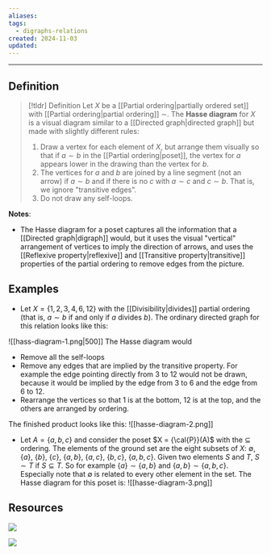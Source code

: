 ```yaml
---
aliases: 
tags:
  - digraphs-relations
created: 2024-11-03
updated:
---
```

---
## Definition 

> [!tldr] Definition
> Let $X$ be a [[Partial ordering|partially ordered set]] with [[Partial ordering|partial ordering]] $\sim$. The **Hasse diagram** for $X$ is a visual diagram similar to a [[Directed graph|directed graph]] but made with slightly different rules: 
> 
> 1. Draw a vertex for each element of $X$, but arrange them visually so that if $a \sim b$ in the [[Partial ordering|poset]], the vertex for $a$ appears lower in the drawing than the vertex for $b$. 
> 2. The vertices for $a$ and $b$ are joined by a line segment (not an arrow) if $a \sim b$ and if there is no $c$ with $a \sim c$ and $c \sim b$. That is, we ignore "transitive edges".  
> 3. Do not draw any self-loops. 


**Notes**: 
- The Hasse diagram for a poset captures all the information that a [[Directed graph|digraph]] would, but it uses the visual "vertical" arrangement of vertices to imply the direction of arrows,  and uses the [[Reflexive property|reflexive]] and [[Transitive property|transitive]] properties of the partial ordering to remove edges from the picture. 

## Examples 

* Let $X = \{1, 2, 3, 4, 6, 12\}$ with the [[Divisibility|divides]] partial ordering (that is, $a \sim b$ if and only if $a$ divides $b$). The ordinary directed graph for this relation looks like this: 

![[hass-diagram-1.png|500]]
The Hasse diagram would 
* Remove all the self-loops
* Remove any edges that are implied by the transitive property. For example the edge pointing directly from 3 to 12 would not be drawn, because it would be implied by the edge from 3 to 6 and the edge from 6 to 12. 
* Rearrange the vertices so that 1 is at the bottom, 12 is at the top, and the others are arranged by ordering. 

The finished product looks like this: 
![[hasse-diagram-2.png]]
* Let $A = \{a,b,c\}$ and consider the poset $X = {\cal{P}}(A)$ with the $\subseteq$ ordering. The elements of the ground set are the eight subsets of $X$: $\emptyset$, $\{a\}$, $\{b\}$, $\{c\}$, $\{a,b\}$, $\{a,c\}$, $\{b,c\}$, $\{a,b,c\}$. Given two elements $S$ and $T$, $S \sim T$ if $S \subseteq T$. So for example $\{a\} \sim \{a,b\}$ and $\{a,b\} \sim \{a,b,c\}$. Especially note that $\emptyset$ is related to every other element in the set. The Hasse diagram for this poset is: 
![[hasse-diagram-3.png]]
## Resources 

![](https://www.youtube.com/watch?v=i8XeVATqeag)

![](https://www.youtube.com/watch?v=ITv_74xUBdk)

